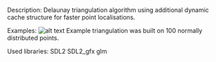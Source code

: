 Description:
Delaunay triangulation algorithm using additional dynamic cache structure for faster point localisations.

Examples:
![alt text](https://github.com/aprongushek/delaunay.git/master/example.png)
Example triangulation was built on 100 normally distributed points.

Used libraries:
	SDL2
	SDL2_gfx
	glm